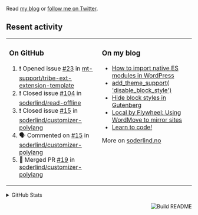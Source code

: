 Read [my blog](https://soderlind.no/) or [follow me on Twitter](https://twitter.com/soderlind).

## Resent activity

<table width="100%" border="0"><tr><td valign="top" width="49%">

### On GitHub

<!--START_SECTION:activity-->
1. ❗️ Opened issue [#23](https://github.com/mt-support/tribe-ext-extension-template/issues/23) in [mt-support/tribe-ext-extension-template](https://github.com/mt-support/tribe-ext-extension-template)
2. ❗️ Closed issue [#104](https://github.com/soderlind/read-offline/issues/104) in [soderlind/read-offline](https://github.com/soderlind/read-offline)
3. ❗️ Closed issue [#15](https://github.com/soderlind/customizer-polylang/issues/15) in [soderlind/customizer-polylang](https://github.com/soderlind/customizer-polylang)
4. 🗣 Commented on [#15](https://github.com/soderlind/customizer-polylang/issues/15) in [soderlind/customizer-polylang](https://github.com/soderlind/customizer-polylang)
5. 🎉 Merged PR [#19](https://github.com/soderlind/customizer-polylang/pull/19) in [soderlind/customizer-polylang](https://github.com/soderlind/customizer-polylang)
<!--END_SECTION:activity-->

</td><td valign="top" width="49%">

### On my blog

<!-- BLOG:START -->
- [How to import native ES modules in WordPress](https://soderlind.no/how-to-import-native-es-modules-in-wordpress/)
- [add_theme_support( 'disable_block_style')](https://soderlind.no/add-theme-support-disable-block-style/)
- [Hide block styles in Gutenberg](https://soderlind.no/hide-block-styles-in-gutenberg/)
- [Local by Flywheel: Using WordMove to mirror sites](https://soderlind.no/local-by-flywheel-using-wordmove-to-mirror-sites/)
- [Learn to code!](https://soderlind.no/learn-to-code/)
<!-- BLOG:END -->

More on [soderlind.no](https://soderlind.no/)
</td></tr></table>

<details>
  <summary>GitHub Stats</summary>

  <img align="left" alt="Soderlind's GitHub Stats" src="https://github-readme-stats-d1emiyjuh.vercel.app/api?username=soderlind&show_icons=true&hide_border=true&count_private=true" />
  <img align="left" alt="Soderlind's Languages Stats" src="https://github-readme-stats-d1emiyjuh.vercel.app/api/top-langs/?username=soderlind" />

</details>

<a href="https://github.com/soderlind/soderlind/actions"><img src="https://github.com/soderlind/soderlind/workflows/Build%20README/badge.svg" align="right" alt="Build README"></a>

